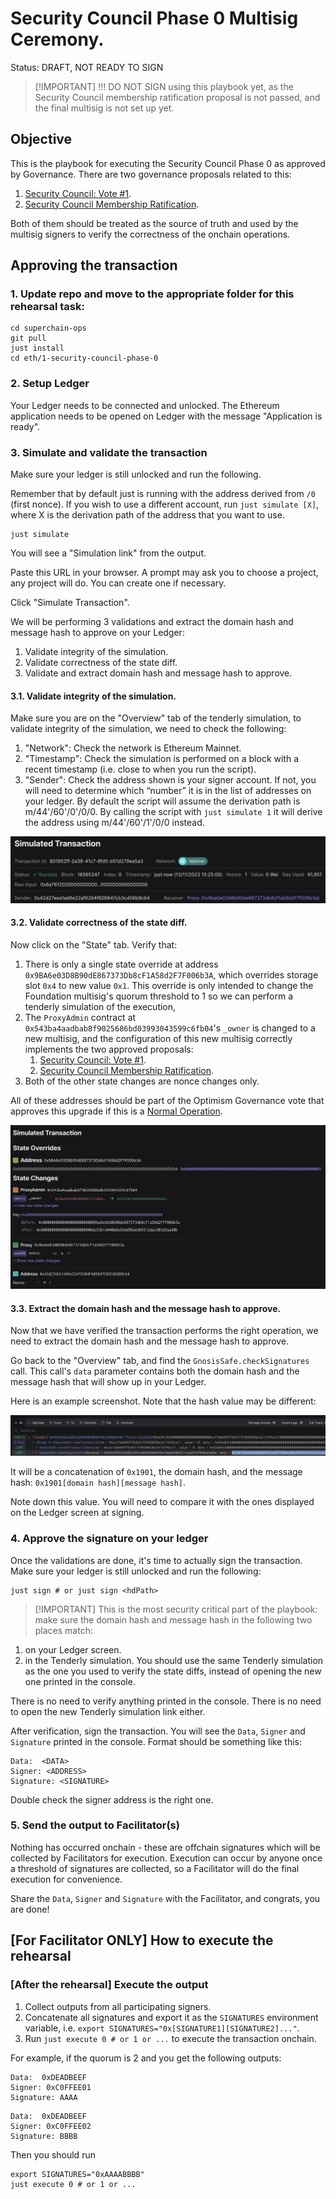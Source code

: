 # Security Council Phase 0 Multisig Ceremony.

Status: DRAFT, NOT READY TO SIGN

> [!IMPORTANT] !!! DO NOT SIGN using this playbook yet, as the
> Security Council membership ratification proposal is not passed, and
> the final multisig is not set up yet.

## Objective

This is the playbook for executing the Security Council Phase 0 as
approved by Governance. There are two governance proposals related to
this:

1. [Security Council: Vote #1](https://vote.optimism.io/proposals/27439950952007920118525230291344523079212068327713298769307857575418374325849).
2. [Security Council Membership Ratification](https://link.to/be/determined).

Both of them should be treated as the source of truth and used by the
multisig signers to verify the correctness of the onchain operations.

## Approving the transaction

### 1. Update repo and move to the appropriate folder for this rehearsal task:

```
cd superchain-ops
git pull
just install
cd eth/1-security-council-phase-0
```

### 2. Setup Ledger

Your Ledger needs to be connected and unlocked. The Ethereum
application needs to be opened on Ledger with the message "Application
is ready".

### 3. Simulate and validate the transaction

Make sure your ledger is still unlocked and run the following.

Remember that by default just is running with the address derived from
`/0` (first nonce). If you wish to use a different account, run `just
simulate [X]`, where X is the derivation path of the address
that you want to use.

``` shell
just simulate
```

You will see a "Simulation link" from the output.

Paste this URL in your browser. A prompt may ask you to choose a
project, any project will do. You can create one if necessary.

Click "Simulate Transaction".

We will be performing 3 validations and extract the domain hash and
message hash to approve on your Ledger:

1. Validate integrity of the simulation.
2. Validate correctness of the state diff.
3. Validate and extract domain hash and message hash to approve.

#### 3.1. Validate integrity of the simulation.

Make sure you are on the "Overview" tab of the tenderly simulation, to
validate integrity of the simulation, we need to check the following:

1. "Network": Check the network is Ethereum Mainnet.
2. "Timestamp": Check the simulation is performed on a block with a
   recent timestamp (i.e. close to when you run the script).
3. "Sender": Check the address shown is your signer account. If not,
   you will need to determine which “number” it is in the list of
   addresses on your ledger. By default the script will assume the
   derivation path is m/44'/60'/0'/0/0. By calling the script with
   `just simulate 1` it will derive the address using
   m/44'/60'/1'/0/0 instead.

![](./images/tenderly-overview-network.png)

#### 3.2. Validate correctness of the state diff.

Now click on the "State" tab. Verify that:

1. There is only a single state override at address
   `0x9BA6e03D8B90dE867373Db8cF1A58d2F7F006b3A`, which overrides
   storage slot `0x4` to new value `0x1`. This override is only
   intended to change the Foundation multisig's quorum threshold to 1
   so we can perform a tenderly simulation of the execution,
2. The `ProxyAdmin` contract at
   `0x543ba4aadbab8f9025686bd03993043599c6fb04`'s `_owner` is changed
   to a new multisig, and the configuration of this new multisig
   correctly implements the two approved proposals:
   1. [Security Council: Vote #1](https://vote.optimism.io/proposals/27439950952007920118525230291344523079212068327713298769307857575418374325849).
   2. [Security Council Membership Ratification](https://link.to/be/determined).
3. Both of the other state changes are nonce changes only.


All of these addresses should be part of the Optimism Governance vote
that approves this upgrade if this is a [Normal
Operation](https://github.com/ethereum-optimism/OPerating-manual/blob/1f42a3766d084864a818b93ce7ba0857a4a846ea/Security%20Council%20Charter%20v0.1.md#normal-operation).

![](./images/tenderly-state-diff.png)


#### 3.3. Extract the domain hash and the message hash to approve.

Now that we have verified the transaction performs the right
operation, we need to extract the domain hash and the message hash to
approve.

Go back to the "Overview" tab, and find the
`GnosisSafe.checkSignatures` call. This call's `data` parameter
contains both the domain hash and the message hash that will show up
in your Ledger.

Here is an example screenshot. Note that the hash value may be
different:

![](./images/tenderly-hash.png)

It will be a concatenation of `0x1901`, the domain hash, and the
message hash: `0x1901[domain hash][message hash]`.

Note down this value. You will need to compare it with the ones
displayed on the Ledger screen at signing.

### 4. Approve the signature on your ledger

Once the validations are done, it's time to actually sign the
transaction. Make sure your ledger is still unlocked and run the
following:

``` shell
just sign # or just sign <hdPath>
```

> [!IMPORTANT] This is the most security critical part of the
> playbook: make sure the domain hash and message hash in the
> following two places match:

1. on your Ledger screen.
2. in the Tenderly simulation. You should use the same Tenderly
   simulation as the one you used to verify the state diffs, instead
   of opening the new one printed in the console.

There is no need to verify anything printed in the console. There is
no need to open the new Tenderly simulation link either.

After verification, sign the transaction. You will see the `Data`,
`Signer` and `Signature` printed in the console. Format should be
something like this:

```
Data:  <DATA>
Signer: <ADDRESS>
Signature: <SIGNATURE>
```

Double check the signer address is the right one.

### 5. Send the output to Facilitator(s)

Nothing has occurred onchain - these are offchain signatures which
will be collected by Facilitators for execution. Execution can occur
by anyone once a threshold of signatures are collected, so a
Facilitator will do the final execution for convenience.

Share the `Data`, `Signer` and `Signature` with the Facilitator, and
congrats, you are done!

## [For Facilitator ONLY] How to execute the rehearsal

### [After the rehearsal] Execute the output

1. Collect outputs from all participating signers.
2. Concatenate all signatures and export it as the `SIGNATURES`
   environment variable, i.e. `export
   SIGNATURES="0x[SIGNATURE1][SIGNATURE2]..."`.
3. Run `just execute 0 # or 1 or ...` to execute the transaction onchain.

For example, if the quorum is 2 and you get the following outputs:

``` shell
Data:  0xDEADBEEF
Signer: 0xC0FFEE01
Signature: AAAA
```

``` shell
Data:  0xDEADBEEF
Signer: 0xC0FFEE02
Signature: BBBB
```

Then you should run

``` shell
export SIGNATURES="0xAAAABBBB"
just execute 0 # or 1 or ...
```
